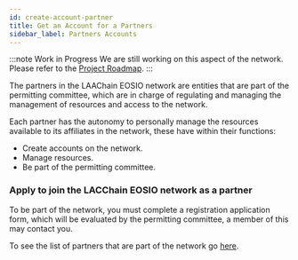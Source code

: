 ```yaml
---
id: create-account-partner
title: Get an Account for a Partners
sidebar_label: Partners Accounts
---
```


:::note Work in Progress
We are still working on this aspect of the network. Please refer to the [Project Roadmap](../testnet/roadmap).
:::

The partners in the LAAChain EOSIO network are entities that are part of the permitting committee, which are in charge of regulating and managing the management of resources and access to the network.

Each partner has the autonomy to personally manage the resources available to its affiliates in the network, these have within their functions:

- Create accounts on the network.
- Manage resources.
- Be part of the permitting committee.

### Apply to join the LACChain EOSIO network as a partner

To be part of the network, you must complete a registration application form, which will be evaluated by the permitting committee, a member of this may contact you.

To see the list of partners that are part of the network go [here](./partners).
